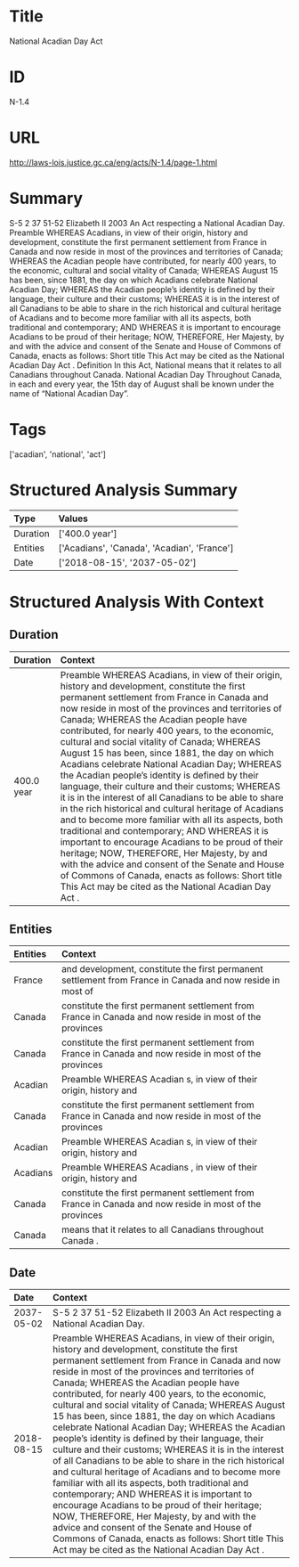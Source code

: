 # Title
National Acadian Day Act


# ID
N-1.4

# URL
http://laws-lois.justice.gc.ca/eng/acts/N-1.4/page-1.html


# Summary
S-5 2 37 51-52 Elizabeth II 2003 An Act respecting a National Acadian Day. Preamble WHEREAS Acadians, in view of their origin, history and development, constitute the first permanent settlement from France in Canada and now reside in most of the provinces and territories of Canada; WHEREAS the Acadian people have contributed, for nearly 400 years, to the economic, cultural and social vitality of Canada; WHEREAS August 15 has been, since 1881, the day on which Acadians celebrate National Acadian Day; WHEREAS the Acadian people’s identity is defined by their language, their culture and their customs; WHEREAS it is in the interest of all Canadians to be able to share in the rich historical and cultural heritage of Acadians and to become more familiar with all its aspects, both traditional and contemporary; AND WHEREAS it is important to encourage Acadians to be proud of their heritage; NOW, THEREFORE, Her Majesty, by and with the advice and consent of the Senate and House of Commons of Canada, enacts as follows: Short title This Act may be cited as the  National Acadian Day Act .
Definition In this Act,  National  means that it relates to all Canadians throughout Canada.
National Acadian Day Throughout Canada, in each and every year, the 15th day of August shall be known under the name of “National Acadian Day”.


# Tags
['acadian', 'national', 'act']


# Structured Analysis Summary
| Type     | Values                                      |
|:---------|:--------------------------------------------|
| Duration | ['400.0 year']                              |
| Entities | ['Acadians', 'Canada', 'Acadian', 'France'] |
| Date     | ['2018-08-15', '2037-05-02']                |


# Structured Analysis With Context
 


## Duration
| Duration   | Context                                                                                                                                                                                                                                                                                                                                                                                                                                                                                                                                                                                                                                                                                                                                                                                                                                                                                                                                                                                                                                                    |
|:-----------|:-----------------------------------------------------------------------------------------------------------------------------------------------------------------------------------------------------------------------------------------------------------------------------------------------------------------------------------------------------------------------------------------------------------------------------------------------------------------------------------------------------------------------------------------------------------------------------------------------------------------------------------------------------------------------------------------------------------------------------------------------------------------------------------------------------------------------------------------------------------------------------------------------------------------------------------------------------------------------------------------------------------------------------------------------------------|
| 400.0 year | Preamble WHEREAS Acadians, in view of their origin, history and development, constitute the first permanent settlement from France in Canada and now reside in most of the provinces and territories of Canada; WHEREAS the Acadian people have contributed, for nearly 400 years, to the economic, cultural and social vitality of Canada; WHEREAS August 15 has been, since 1881, the day on which Acadians celebrate National Acadian Day; WHEREAS the Acadian people’s identity is defined by their language, their culture and their customs; WHEREAS it is in the interest of all Canadians to be able to share in the rich historical and cultural heritage of Acadians and to become more familiar with all its aspects, both traditional and contemporary; AND WHEREAS it is important to encourage Acadians to be proud of their heritage; NOW, THEREFORE, Her Majesty, by and with the advice and consent of the Senate and House of Commons of Canada, enacts as follows: Short title This Act may be cited as the  National Acadian Day Act . |


## Entities
| Entities   | Context                                                                                                    |
|:-----------|:-----------------------------------------------------------------------------------------------------------|
| France     | and development, constitute the first permanent settlement from France in Canada and now reside in most of |
| Canada     | constitute the first permanent settlement from France in Canada and now reside in most of the provinces    |
| Canada     | constitute the first permanent settlement from France in Canada and now reside in most of the provinces    |
| Acadian    | Preamble WHEREAS  Acadian s, in view of their origin, history and                                          |
| Canada     | constitute the first permanent settlement from France in Canada and now reside in most of the provinces    |
| Acadian    | Preamble WHEREAS  Acadian s, in view of their origin, history and                                          |
| Acadians   | Preamble WHEREAS  Acadians , in view of their origin, history and                                          |
| Canada     | constitute the first permanent settlement from France in Canada and now reside in most of the provinces    |
| Canada     | means that it relates to all Canadians throughout Canada .                                                 |


## Date
| Date       | Context                                                                                                                                                                                                                                                                                                                                                                                                                                                                                                                                                                                                                                                                                                                                                                                                                                                                                                                                                                                                                                                    |
|:-----------|:-----------------------------------------------------------------------------------------------------------------------------------------------------------------------------------------------------------------------------------------------------------------------------------------------------------------------------------------------------------------------------------------------------------------------------------------------------------------------------------------------------------------------------------------------------------------------------------------------------------------------------------------------------------------------------------------------------------------------------------------------------------------------------------------------------------------------------------------------------------------------------------------------------------------------------------------------------------------------------------------------------------------------------------------------------------|
| 2037-05-02 | S-5 2 37 51-52 Elizabeth II 2003 An Act respecting a National Acadian Day.                                                                                                                                                                                                                                                                                                                                                                                                                                                                                                                                                                                                                                                                                                                                                                                                                                                                                                                                                                                 |
| 2018-08-15 | Preamble WHEREAS Acadians, in view of their origin, history and development, constitute the first permanent settlement from France in Canada and now reside in most of the provinces and territories of Canada; WHEREAS the Acadian people have contributed, for nearly 400 years, to the economic, cultural and social vitality of Canada; WHEREAS August 15 has been, since 1881, the day on which Acadians celebrate National Acadian Day; WHEREAS the Acadian people’s identity is defined by their language, their culture and their customs; WHEREAS it is in the interest of all Canadians to be able to share in the rich historical and cultural heritage of Acadians and to become more familiar with all its aspects, both traditional and contemporary; AND WHEREAS it is important to encourage Acadians to be proud of their heritage; NOW, THEREFORE, Her Majesty, by and with the advice and consent of the Senate and House of Commons of Canada, enacts as follows: Short title This Act may be cited as the  National Acadian Day Act . |


